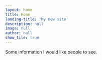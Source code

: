 ```yaml
---
layout: home
title: Home
landing-title: 'My new site'
description: null
image: null
author: null
show_tile: true
---
```


Some information I would like people to see.
